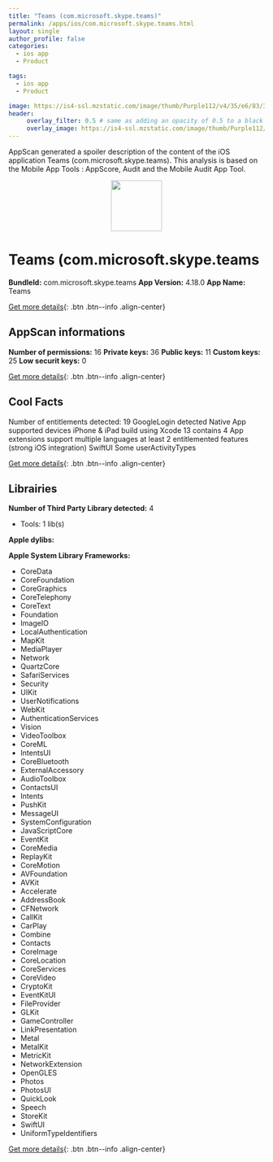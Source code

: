 ```yaml
---
title: "Teams (com.microsoft.skype.teams)"
permalink: /apps/ios/com.microsoft.skype.teams.html
layout: single
author_profile: false
categories: 
  - ios app 
  - Product 

tags: 
  - ios app 
  - Product 

image: https://is4-ssl.mzstatic.com/image/thumb/Purple112/v4/35/e6/83/35e683e5-afca-732d-bc2a-af9da09d59e8/AppIcon-0-1x_U007emarketing-0-7-0-85-220.png/512x512bb.jpg
header: 
     overlay_filter: 0.5 # same as adding an opacity of 0.5 to a black background
     overlay_image: https://is4-ssl.mzstatic.com/image/thumb/Purple112/v4/35/e6/83/35e683e5-afca-732d-bc2a-af9da09d59e8/AppIcon-0-1x_U007emarketing-0-7-0-85-220.png/512x512bb.jpg
---
```

AppScan generated a spoiler description of the content of the iOS application Teams (com.microsoft.skype.teams). This analysis is based on the Mobile App Tools : AppScore, Audit and the Mobile Audit App Tool.

  
  
<div style="text-align: center;"><img src="https://is4-ssl.mzstatic.com/image/thumb/Purple112/v4/35/e6/83/35e683e5-afca-732d-bc2a-af9da09d59e8/AppIcon-0-1x_U007emarketing-0-7-0-85-220.png/512x512bb.jpg" width="100" height="100"></div>  
  
# Teams (com.microsoft.skype.teams

**BundleId:** com.microsoft.skype.teams
**App Version:** 4.18.0
**App Name:** Teams


[Get more details](/pricing.html){: .btn .btn--info .align-center}  
  
## AppScan informations 

**Number of permissions:** 16
**Private keys:** 36
**Public keys:** 11
**Custom keys:** 25
**Low securit keys:** 0
  
[Get more details](/pricing.html){: .btn .btn--info .align-center}

## Cool Facts

Number of entitlements detected: 19
GoogleLogin detected
Native App
supported devices iPhone & iPad
build using Xcode 13
contains 4 App extensions
support multiple languages
at least 2 entitlemented features (strong iOS integration)
SwiftUI
Some userActivityTypes
  
[Get more details](/pricing.html){: .btn .btn--info .align-center}

## Librairies 
**Number of Third Party Library detected:** 4
- Tools: 1 lib(s)

**Apple dylibs:**


**Apple System Library Frameworks:**
- CoreData
- CoreFoundation
- CoreGraphics
- CoreTelephony
- CoreText
- Foundation
- ImageIO
- LocalAuthentication
- MapKit
- MediaPlayer
- Network
- QuartzCore
- SafariServices
- Security
- UIKit
- UserNotifications
- WebKit
- AuthenticationServices
- Vision
- VideoToolbox
- CoreML
- IntentsUI
- CoreBluetooth
- ExternalAccessory
- AudioToolbox
- ContactsUI
- Intents
- PushKit
- MessageUI
- SystemConfiguration
- JavaScriptCore
- EventKit
- CoreMedia
- ReplayKit
- CoreMotion
- AVFoundation
- AVKit
- Accelerate
- AddressBook
- CFNetwork
- CallKit
- CarPlay
- Combine
- Contacts
- CoreImage
- CoreLocation
- CoreServices
- CoreVideo
- CryptoKit
- EventKitUI
- FileProvider
- GLKit
- GameController
- LinkPresentation
- Metal
- MetalKit
- MetricKit
- NetworkExtension
- OpenGLES
- Photos
- PhotosUI
- QuickLook
- Speech
- StoreKit
- SwiftUI
- UniformTypeIdentifiers


  
[Get more details](/pricing.html){: .btn .btn--info .align-center}

